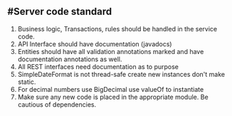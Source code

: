 #Server code standard
-----

1. Business logic, Transactions, rules should be handled in the service code.
2. API Interface should have documentation (javadocs)
3. Entities should have all validation annotations marked and have documentation annotations as well.
4. All REST interfaces need documentation as to purpose
5. SimpleDateFormat is not thread-safe create new instances don't make static.
6. For decimal numbers use BigDecimal use valueOf to instantiate
7. Make sure any new code is placed in the appropriate module. Be cautious of dependencies. 
